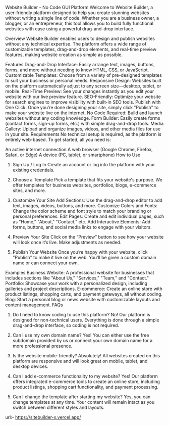 Website Builder - No Code GUI Platform
Welcome to Website Builder, a user-friendly platform designed to help you create stunning websites without writing a single line of code. Whether you are a business owner, a blogger, or an entrepreneur, this tool allows you to build fully functional websites with ease using a powerful drag-and-drop interface.

Overview
Website Builder enables users to design and publish websites without any technical expertise. The platform offers a wide range of customizable templates, drag-and-drop elements, and real-time preview features, making website creation as simple as possible.

Features
Drag-and-Drop Interface: Easily arrange text, images, buttons, forms, and more without needing to know HTML, CSS, or JavaScript.
Customizable Templates: Choose from a variety of pre-designed templates to suit your business or personal needs.
Responsive Design: Websites built on the platform automatically adjust to any screen size—desktop, tablet, or mobile.
Real-Time Preview: See your changes instantly as you edit your website with our live preview feature.
SEO-Friendly: Optimize your website for search engines to improve visibility with built-in SEO tools.
Publish with One Click: Once you’re done designing your site, simply click "Publish" to make your website live on the internet.
No Code Required: Build and launch websites without any coding knowledge.
Form Builder: Easily create forms (contact forms, sign-up forms, etc.) with simple drag-and-drop tools.
Media Gallery: Upload and organize images, videos, and other media files for use in your site.
Requirements
No technical setup is required, as the platform is entirely web-based. To get started, all you need is:

An active internet connection
A web browser (Google Chrome, Firefox, Safari, or Edge)
A device (PC, tablet, or smartphone)
How to Use
1. Sign Up / Log In
Create an account or log into the platform with your existing credentials.

2. Choose a Template
Pick a template that fits your website's purpose. We offer templates for business websites, portfolios, blogs, e-commerce sites, and more.

3. Customize Your Site
Add Sections: Use the drag-and-drop editor to add text, images, videos, buttons, and more.
Customize Colors and Fonts: Change the color scheme and font style to match your branding or personal preferences.
Edit Pages: Create and edit individual pages, such as "Home," "About," "Contact," etc.
Add Interactive Elements: Add forms, buttons, and social media links to engage with your visitors.
4. Preview Your Site
Click on the “Preview” button to see how your website will look once it’s live. Make adjustments as needed.

5. Publish Your Website
Once you’re happy with your website, click "Publish" to make it live on the web. You’ll be given a custom domain name or can connect your own.

Examples
Business Website: A professional website for businesses that includes sections like "About Us," "Services," "Team," and "Contact."
Portfolio: Showcase your work with a personalized design, including galleries and project descriptions.
E-commerce: Create an online store with product listings, shopping carts, and payment gateways, all without coding.
Blog: Start a personal blog or news website with customizable layouts and content management.
FAQs
1. Do I need to know coding to use this platform?
No! Our platform is designed for non-technical users. Everything is done through a simple drag-and-drop interface, so coding is not required.

2. Can I use my own domain name?
Yes! You can either use the free subdomain provided by us or connect your own domain name for a more professional presence.

3. Is the website mobile-friendly?
Absolutely! All websites created on this platform are responsive and will look great on mobile, tablet, and desktop devices.

4. Can I add e-commerce functionality to my website?
Yes! Our platform offers integrated e-commerce tools to create an online store, including product listings, shopping cart functionality, and payment processing.

5. Can I change the template after starting my website?
Yes, you can change templates at any time. Your content will remain intact as you switch between different styles and layouts.

url:- https://sitebuilder-x.vercel.app/
